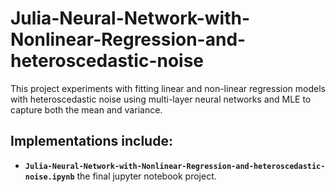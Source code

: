 # Julia-Neural-Network-with-Nonlinear-Regression-and-heteroscedastic-noise
This project experiments with fitting linear and non-linear regression models with heteroscedastic noise using multi-layer neural networks and MLE to capture both the mean and variance.

## Implementations include:
* **`Julia-Neural-Network-with-Nonlinear-Regression-and-heteroscedastic-noise.ipynb`** the final jupyter notebook project.
